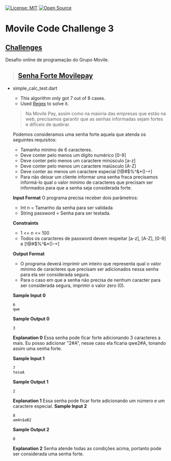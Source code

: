 [![License: MIT](https://img.shields.io/badge/License-MIT-yellow.svg)](https://opensource.org/licenses/MIT)
[![Open Source](https://badges.frapsoft.com/os/v1/open-source.svg?v=103)](https://opensource.org/)

# **Movile Code Challenge 3**

## [**Challenges**](https://www.hackerrank.com/contests/movile-code-challenge-3/challenges)

Desafio online de programação do Grupo Movile.

> ## [**Senha Forte Movilepay**](https://www.hackerrank.com/contests/movile-code-challenge-3/challenges/senha-forte-movile-pay)

* simple_calc_test.dart
  * This algorithm only got 7 out of 8 cases.
  * Used [Regex](https://docs.python.org/3/library/re.html) to solve it.

  > Na Movile Pay, assim como na maioria das empresas que estão na web, precisamos garantir que as senhas informadas sejam fortes e difíceis de quebrar.

  Podemos consideramos uma senha forte aquela que atenda os seguintes requisitos:
  * Tamanho mínimo de 6 caracteres.
  * Deve conter pelo menos um dígito numérico [0-9]
  * Deve conter pelo menos um caractere minúsculo [a-z]
  * Deve conter pelo menos um caractere maiúsculo [A-Z]
  * Deve conter ao menos um caractere especial [!@#$%^&*()-+]
  * Para não deixar um cliente informar uma senha fraca precisamos informá-lo qual o valor mínimo de caracteres que precisam ser informados para que a senha seja considerada forte.

  **Input Format**
  O programa precisa receber dois parâmetros:
  * Int n = Tamanho da senha para ser validada
  * String password = Senha para ser testada.
 
  **Constraints**
  * 1 <= n <= 100
  * Todos os caracteres de password devem respeitar [a-z], [A-Z], [0-9] e [!@#$%^&*()-+]
  
  **Output Format**
  * O programa deverá imprimir um inteiro que representa qual o valor mínimo de caracteres que precisam ser adicionados nessa senha para ela ser considerada segura.
  * Para o caso em que a senha não precisa de nenhum caracter para ser considerada segura, imprimir o valor zero (0).
  
  **Sample Input 0**
  ```
  6
  qwe
  ```
  **Sample Output 0**
  ```
  3
  ```
  **Explanation 0**
  Essa senha pode ficar forte adicionando 3 caracteres a mais. Eu posso adicionar "2#A", nesse caso ela ficaria qwe2#A, tonando assim uma senha forte.

  **Sample Input 1**
  ```
  7
  tesaA
  ```
  **Sample Output 1**
  ```
  2
  ```
  **Explanation 1**
  Essa senha pode ficar forte adicionando um número e um caractere especial.
  **Sample Input 2**
  ```
  8
  am4n$aB2
  ```
  **Sample Output 2**
  ```
  0
  ```
  **Explanation 2**
  Senha atende todas as condições acima, portanto pode ser considerada uma senha forte.
